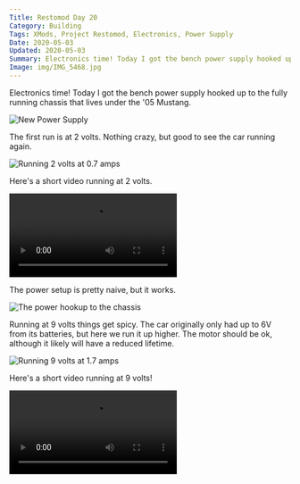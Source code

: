 ```yaml
---
Title: Restomod Day 20
Category: Building
Tags: XMods, Project Restomod, Electronics, Power Supply
Date: 2020-05-03
Updated: 2020-05-03
Summary: Electronics time! Today I got the bench power supply hooked up to the fully running chassis that lives under the '05 Mustang.
Image: img/IMG_5468.jpg
---
```


Electronics time! Today I got the bench power supply hooked up to the fully
running chassis that lives under the '05 Mustang.

![New Power Supply]({attach}/img/IMG_5465.jpg)

The first run is at 2 volts. Nothing crazy, but good to see the car running again.

![Running 2 volts at 0.7 amps]({attach}/img/IMG_5467.jpg)

Here's a short video running at 2 volts.

<div class="widevideo">
  <video controls>
  <source src="{attach}/img/VID_5466.m4v" type="video/mp4">
  Your browser may not support HTML5 Video
  </video>
</div>

The power setup is pretty naive, but it works.

![The power hookup to the chassis]({attach}/img/IMG_5468.jpg)

Running at 9 volts things get spicy. The car originally only had up to 6V from
its batteries, but here we run it up higher. The motor should be ok, although it
likely will have a reduced lifetime.

![Running 9 volts at 1.7 amps]({attach}/img/IMG_5473.jpg)

Here's a short video running at 9 volts!

<div class="widevideo">
  <video controls>
  <source src="{attach}/img/VID_5471.m4v" type="video/mp4">
  Your browser may not support HTML5 Video
  </video>
</div>

